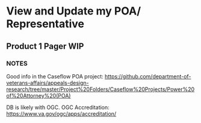 # View and Update my POA/ Representative

## Product 1 Pager WIP

### NOTES

Good info in the Caseflow POA project: https://github.com/department-of-veterans-affairs/appeals-design-research/tree/master/Project%20Folders/Caseflow%20Projects/Power%20of%20Attorney%20(POA)

DB is likely with OGC. OGC Accreditation: https://www.va.gov/ogc/apps/accreditation/

